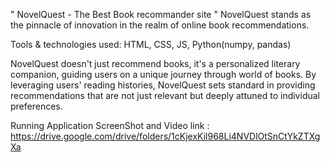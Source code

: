 " NovelQuest - The Best Book recommander site " 
NovelQuest stands as the pinnacle of innovation in the realm of online book recommendations.

Tools \& technologies used: HTML, CSS, JS, Python(numpy, pandas)

NovelQuest doesn't just recommend books, it's a personalized literary companion, guiding users on a unique journey through world of books. By leveraging users' reading histories, NovelQuest sets standard in providing recommendations that are not just relevant but deeply attuned to individual preferences.

Running Application ScreenShot and Video link : https://drive.google.com/drive/folders/1cKjexKil968Li4NVDlOtSnCtYkZTXgXa
